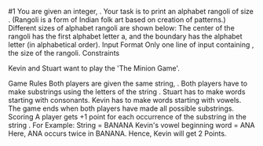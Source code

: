 #1 
You are given an integer, . Your task is to print an alphabet rangoli of size . (Rangoli is a form of Indian folk art based on creation of patterns.)
Different sizes of alphabet rangoli are shown below:
The center of the rangoli has the first alphabet letter a, and the boundary has the  alphabet letter (in alphabetical order).
Input Format
Only one line of input containing , the size of the rangoli.
Constraints



Kevin and Stuart want to play the 'The Minion Game'.

Game Rules
Both players are given the same string, .
Both players have to make substrings using the letters of the string .
Stuart has to make words starting with consonants.
Kevin has to make words starting with vowels. 
The game ends when both players have made all possible substrings. 
Scoring
A player gets +1 point for each occurrence of the substring in the string .
For Example:
String  = BANANA
Kevin's vowel beginning word = ANA
Here, ANA occurs twice in BANANA. Hence, Kevin will get 2 Points. 
